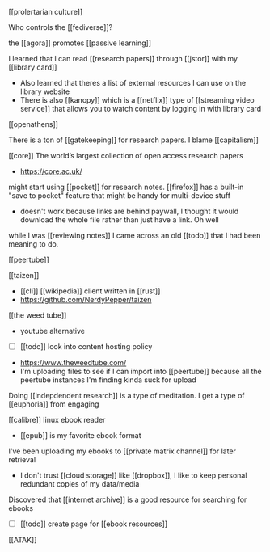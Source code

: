 [[prolertarian culture]]

Who controls the [[fediverse]]?

the [[agora]] promotes [[passive learning]]

I learned that I can read [[research papers]] through [[jstor]] with my [[library card]]
-	Also learned that theres a list of external resources I can use on the library website
-	There is also [[kanopy]] which is a [[netflix]] type of [[streaming video service]] that allows you to watch content by logging in with library card

[[openathens]]

There is a ton of [[gatekeeping]] for research papers. I blame [[capitalism]]

[[core]] The world’s largest collection of open access research papers
-	https://core.ac.uk/

might start using [[pocket]] for research notes. [[firefox]] has a built-in "save to pocket" feature that might be handy for multi-device stuff
-	doesn't work because links are behind paywall, I thought it would download the whole file rather than just have a link. Oh well

while I was [[reviewing notes]] I came across an old [[todo]] that I had been meaning to do.

[[peertube]]

[[taizen]]
-	[[cli]] [[wikipedia]] client written in [[rust]]
-	https://github.com/NerdyPepper/taizen



[[the weed tube]]
-	youtube alternative
-	[ ] [[todo]] look into content hosting policy
-	https://www.theweedtube.com/
-	I'm uploading files to see if I can import into [[peertube]] because all the peertube instances I'm finding kinda suck for upload


Doing [[indepdendent research]] is a type of meditation. I get a type of [[euphoria]] from engaging

[[calibre]] linux ebook reader
-	[[epub]] is my favorite ebook format

I've been uploading my ebooks to [[private matrix channel]]  for later retrieval
-	I don't trust [[cloud storage]] like [[dropbox]], I like to keep personal redundant copies of my data/media


Discovered that [[internet archive]] is a good resource for searching for ebooks

-	[ ] [[todo]] create page for [[ebook resources]]


[[ATAK]]
